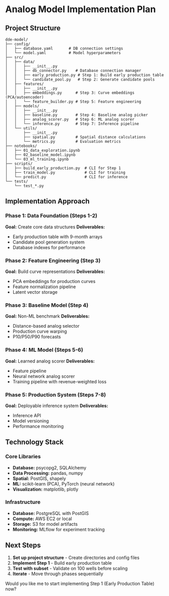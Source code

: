 # Analog Model Implementation Plan

## Project Structure
```
dde-model/
├── config/
│   ├── database.yaml       # DB connection settings
│   └── model.yaml          # Model hyperparameters
├── src/
│   ├── data/
│   │   ├── __init__.py
│   │   ├── db_connector.py    # Database connection manager
│   │   ├── early_production.py # Step 1: Build early production table
│   │   └── candidate_pool.py   # Step 2: Generate candidate pools
│   ├── features/
│   │   ├── __init__.py
│   │   ├── embeddings.py      # Step 3: Curve embeddings (PCA/autoencoder)
│   │   └── feature_builder.py # Step 5: Feature engineering
│   ├── models/
│   │   ├── __init__.py
│   │   ├── baseline.py        # Step 4: Baseline analog picker
│   │   ├── analog_scorer.py   # Step 6: ML analog scorer
│   │   └── inference.py       # Step 7: Inference pipeline
│   └── utils/
│       ├── __init__.py
│       ├── spatial.py         # Spatial distance calculations
│       └── metrics.py         # Evaluation metrics
├── notebooks/
│   ├── 01_data_exploration.ipynb
│   ├── 02_baseline_model.ipynb
│   └── 03_ml_training.ipynb
├── scripts/
│   ├── build_early_production.py  # CLI for Step 1
│   ├── train_model.py             # CLI for training
│   └── predict.py                 # CLI for inference
└── tests/
    └── test_*.py

```

## Implementation Approach

### Phase 1: Data Foundation (Steps 1-2)
**Goal:** Create core data structures
**Deliverables:**
- Early production table with 9-month arrays
- Candidate pool generation system
- Database indexes for performance

### Phase 2: Feature Engineering (Step 3)
**Goal:** Build curve representations
**Deliverables:**
- PCA embeddings for production curves
- Feature normalization pipeline
- Latent vector storage

### Phase 3: Baseline Model (Step 4)
**Goal:** Non-ML benchmark
**Deliverables:**
- Distance-based analog selector
- Production curve warping
- P10/P50/P90 forecasts

### Phase 4: ML Model (Steps 5-6)
**Goal:** Learned analog scorer
**Deliverables:**
- Feature pipeline
- Neural network analog scorer
- Training pipeline with revenue-weighted loss

### Phase 5: Production System (Steps 7-8)
**Goal:** Deployable inference system
**Deliverables:**
- Inference API
- Model versioning
- Performance monitoring

## Technology Stack

### Core Libraries
- **Database:** psycopg2, SQLAlchemy
- **Data Processing:** pandas, numpy
- **Spatial:** PostGIS, shapely
- **ML:** scikit-learn (PCA), PyTorch (neural network)
- **Visualization:** matplotlib, plotly

### Infrastructure
- **Database:** PostgreSQL with PostGIS
- **Compute:** AWS EC2 or local
- **Storage:** S3 for model artifacts
- **Monitoring:** MLflow for experiment tracking

## Next Steps

1. **Set up project structure** - Create directories and config files
2. **Implement Step 1** - Build early production table
3. **Test with subset** - Validate on 100 wells before scaling
4. **Iterate** - Move through phases sequentially

Would you like me to start implementing Step 1 (Early Production Table) now?